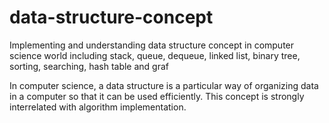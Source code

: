 # data-structure-concept
Implementing and understanding data structure concept in computer science world including stack, queue, dequeue, linked list, binary tree, sorting, searching, hash table and graf

In computer science, a data structure is a particular way of organizing data in a computer so that it can be used efficiently. This concept is strongly interrelated with algorithm implementation.

